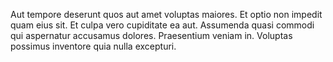 Aut tempore deserunt quos aut amet voluptas maiores. Et optio non impedit quam eius sit. Et culpa vero cupiditate ea aut. Assumenda quasi commodi qui aspernatur accusamus dolores. Praesentium veniam in. Voluptas possimus inventore quia nulla excepturi.